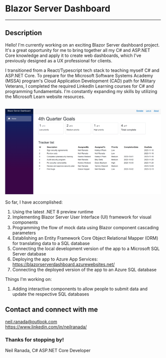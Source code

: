# Blazor Server Dashboard
***

## Description
Hello! I'm currently working on an exciting Blazor Server dashboard project. It's a great opportunity for me to bring together all my C# and ASP.NET Core knowledge and apply it to create web dashboards, which I've previously designed as a UX professional for clients.

I transitioned from a React/Typescript tech stack to teaching myself C# and ASP.NET Core. To prepare for the Microsoft Software Systems Academy (MSSA) program's Cloud Application Development (CAD) path for Military Veterans, I completed the required LinkedIn Learning courses for C# and programming fundamentals. I'm constantly expanding my skills by utilizing the Microsoft Learn website resources.  

<br />
<img src="./Public/Images/2023-10-03-blazor-server-dashboard.png" >

So far, I have accomplished:
1. Using the latest .NET 8 preview runtime
2. Implementing Blazor Server User Interface (UI) framework for visual components
3. Programming the flow of mock data using Blazor component cascading parameters
4. Establishing an Entity Framework Core Object Relational Mapper (ORM) for translating data to a SQL database
5. Connecting the local development version of the app to a Microsoft SQL Server database
6. Deploying the app to Azure App Services: https://blazorserverdashboard.azurewebsites.net/
7. Connecting the deployed version of the app to an Azure SQL database

Things I'm working on:
1. Adding interactive components to allow people to submit data and update the respective SQL databases

## Contact and connect with me
neil.ranada@outlook.com </br>
https://www.linkedin.com/in/neilranada/

### Thanks for stopping by!

Neil Ranada, C# ASP.NET Core Developer
